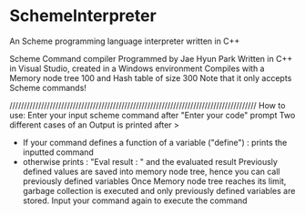 # SchemeInterpreter
An Scheme programming language interpreter written in C++

Scheme Command compiler
Programmed by Jae Hyun Park
Written in C++ in Visual Studio, created in a Windows environment
Compiles with a Memory node tree 100 and Hash table of size 300
Note that it only accepts Scheme commands!

//////////////////////////////////////////////////////////////////////////////////////
How to use:
Enter your input scheme command after "Enter your code" prompt
Two different cases of an Output is printed after >
- If your command defines a function of a variable ("define") : prints the inputted command
- otherwise prints : "Eval result : " and the evaluated result
Previously defined values are saved into memory node tree, hence you can call previously defined variables
Once Memory node tree reaches its limit, garbage collection is executed and only previously defined variables are stored. Input your command again to execute the command


